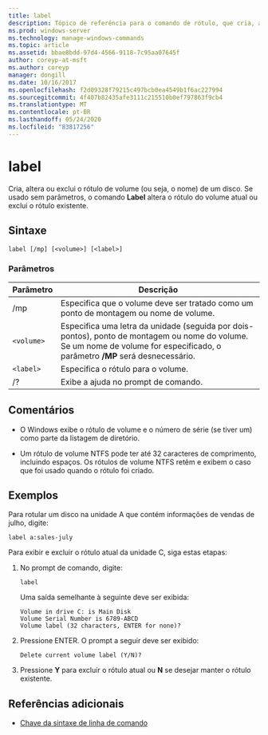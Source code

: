 ```yaml
---
title: label
description: Tópico de referência para o comando de rótulo, que cria, altera ou exclui o rótulo de volume (ou seja, o nome) de um disco.
ms.prod: windows-server
ms.technology: manage-windows-commands
ms.topic: article
ms.assetid: bbae8bdd-97d4-4566-9118-7c95aa07645f
author: coreyp-at-msft
ms.author: coreyp
manager: dongill
ms.date: 10/16/2017
ms.openlocfilehash: f2d09328f79215c497bcb0ea4549b1f6ac227994
ms.sourcegitcommit: 4f407b82435afe3111c215510b0ef797863f9cb4
ms.translationtype: MT
ms.contentlocale: pt-BR
ms.lasthandoff: 05/24/2020
ms.locfileid: "83817256"
---
```

# <a name="label"></a>label

Cria, altera ou exclui o rótulo de volume (ou seja, o nome) de um disco. Se usado sem parâmetros, o comando **Label** altera o rótulo do volume atual ou exclui o rótulo existente.

## <a name="syntax"></a>Sintaxe

```
label [/mp] [<volume>] [<label>]
```

### <a name="parameters"></a>Parâmetros

| Parâmetro | Descrição |
| --------- | ----------- |
| /mp | Especifica que o volume deve ser tratado como um ponto de montagem ou nome de volume. |
| `<volume>` | Especifica uma letra da unidade (seguida por dois-pontos), ponto de montagem ou nome do volume. Se um nome de volume for especificado, o parâmetro **/MP** será desnecessário. |
| `<label>` | Especifica o rótulo para o volume. |
| /? | Exibe a ajuda no prompt de comando. |

## <a name="remarks"></a>Comentários

- O Windows exibe o rótulo de volume e o número de série (se tiver um) como parte da listagem de diretório.

- Um rótulo de volume NTFS pode ter até 32 caracteres de comprimento, incluindo espaços. Os rótulos de volume NTFS retêm e exibem o caso que foi usado quando o rótulo foi criado.

## <a name="examples"></a>Exemplos

Para rotular um disco na unidade A que contém informações de vendas de julho, digite:

```
label a:sales-july
```

Para exibir e excluir o rótulo atual da unidade C, siga estas etapas:

1. No prompt de comando, digite:

   ```
   label
   ```

   Uma saída semelhante à seguinte deve ser exibida:

   ```
   Volume in drive C: is Main Disk
   Volume Serial Number is 6789-ABCD
   Volume label (32 characters, ENTER for none)?
   ```

2. Pressione ENTER. O prompt a seguir deve ser exibido:

   ```
   Delete current volume label (Y/N)?
   ```

3. Pressione **Y** para excluir o rótulo atual ou **N** se desejar manter o rótulo existente.

## <a name="additional-references"></a>Referências adicionais

- [Chave da sintaxe de linha de comando](command-line-syntax-key.md)